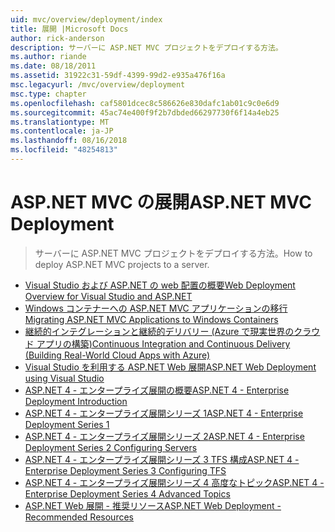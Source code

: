 ```yaml
---
uid: mvc/overview/deployment/index
title: 展開 |Microsoft Docs
author: rick-anderson
description: サーバーに ASP.NET MVC プロジェクトをデプロイする方法。
ms.author: riande
ms.date: 08/18/2011
ms.assetid: 31922c31-59df-4399-99d2-e935a476f16a
msc.legacyurl: /mvc/overview/deployment
msc.type: chapter
ms.openlocfilehash: caf5801dcec8c586626e830dafc1ab01c9c0e6d9
ms.sourcegitcommit: 45ac74e400f9f2b7dbded66297730f6f14a4eb25
ms.translationtype: MT
ms.contentlocale: ja-JP
ms.lasthandoff: 08/16/2018
ms.locfileid: "48254813"
---
```

# <a name="aspnet-mvc-deployment"></a><span data-ttu-id="54a96-103">ASP.NET MVC の展開</span><span class="sxs-lookup"><span data-stu-id="54a96-103">ASP.NET MVC Deployment</span></span>

> <span data-ttu-id="54a96-104">サーバーに ASP.NET MVC プロジェクトをデプロイする方法。</span><span class="sxs-lookup"><span data-stu-id="54a96-104">How to deploy ASP.NET MVC projects to a server.</span></span>

- [<span data-ttu-id="54a96-105">Visual Studio および ASP.NET の web 配置の概要</span><span class="sxs-lookup"><span data-stu-id="54a96-105">Web Deployment Overview for Visual Studio and ASP.NET</span></span>](https://msdn.microsoft.com/library/dd394698)
- [<span data-ttu-id="54a96-106">Windows コンテナーへの ASP.NET MVC アプリケーションの移行</span><span class="sxs-lookup"><span data-stu-id="54a96-106">Migrating ASP.NET MVC Applications to Windows Containers</span></span>](docker-aspnetmvc.md)
- [<span data-ttu-id="54a96-107">継続的インテグレーションと継続的デリバリー (Azure で現実世界のクラウド アプリの構築)</span><span class="sxs-lookup"><span data-stu-id="54a96-107">Continuous Integration and Continuous Delivery (Building Real-World Cloud Apps with Azure)</span></span>](../../../aspnet/overview/developing-apps-with-windows-azure/building-real-world-cloud-apps-with-windows-azure/continuous-integration-and-continuous-delivery.md)
- [<span data-ttu-id="54a96-108">Visual Studio を利用する ASP.NET Web 展開</span><span class="sxs-lookup"><span data-stu-id="54a96-108">ASP.NET Web Deployment using Visual Studio</span></span>](../../../web-forms/overview/deployment/visual-studio-web-deployment/index.md)
- [<span data-ttu-id="54a96-109">ASP.NET 4 - エンタープライズ展開の概要</span><span class="sxs-lookup"><span data-stu-id="54a96-109">ASP.NET 4 - Enterprise Deployment Introduction</span></span>](../../../web-forms/overview/deployment/deploying-web-applications-in-enterprise-scenarios/index.md)
- [<span data-ttu-id="54a96-110">ASP.NET 4 - エンタープライズ展開シリーズ 1</span><span class="sxs-lookup"><span data-stu-id="54a96-110">ASP.NET 4 - Enterprise Deployment Series 1</span></span>](../../../web-forms/overview/deployment/web-deployment-in-the-enterprise/index.md)
- [<span data-ttu-id="54a96-111">ASP.NET 4 - エンタープライズ展開シリーズ 2</span><span class="sxs-lookup"><span data-stu-id="54a96-111">ASP.NET 4 - Enterprise Deployment Series 2 Configuring Servers</span></span>](../../../web-forms/overview/deployment/configuring-server-environments-for-web-deployment/index.md)
- [<span data-ttu-id="54a96-112">ASP.NET 4 - エンタープライズ展開シリーズ 3 TFS 構成</span><span class="sxs-lookup"><span data-stu-id="54a96-112">ASP.NET 4 - Enterprise Deployment Series 3 Configuring TFS</span></span>](../../../web-forms/overview/deployment/configuring-team-foundation-server-for-web-deployment/index.md)
- [<span data-ttu-id="54a96-113">ASP.NET 4 - エンタープライズ展開シリーズ 4 高度なトピック</span><span class="sxs-lookup"><span data-stu-id="54a96-113">ASP.NET 4 - Enterprise Deployment Series 4 Advanced Topics</span></span>](../../../web-forms/overview/deployment/advanced-enterprise-web-deployment/index.md)
- [<span data-ttu-id="54a96-114">ASP.NET Web 展開 - 推奨リソース</span><span class="sxs-lookup"><span data-stu-id="54a96-114">ASP.NET Web Deployment - Recommended Resources</span></span>](../../../whitepapers/aspnet-web-deployment-content-map.md)
